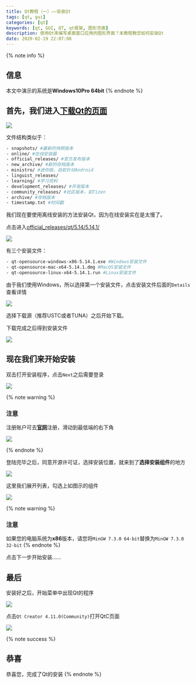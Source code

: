 ```yaml
---
title: Qt教程（一）——安装Qt
tags: [qt, gui]
categories: [qt]
keywords: [qt, GUI, QT, qt框架, 图形页面]
description: 使用Qt来编写桌面窗口应用的图形界面？本教程教您如何安装Qt
date: 2020-02-19 22:07:08
---
```


{% note info %}
## 信息
本文中演示的系统是**Windows10Pro 64bit**
{% endnote %}

## 首先，我们进入[下载Qt的页面](http://download.qt.io/)

![](https://assets.bmyjacks.cn/img/20200309180333.png?x-oss-process=style/style)


文件结构类似于：

```bash
- snapshots/ #最新的快照版本
- online/ #在线安装器
- official_releases/ #官方发布版本
- new_archive/ #新的存档版本
- ministro/ #迷你版，目前针对Android
- linguist_releases/
- learning/ #学习资料
- development_releases/ #开发版本
- community_releases/ #社区版本，如Tizen
- archive/ #存档版本
- timestamp.txt #时间戳
```

我们现在要使用离线安装的方法安装Qt，因为在线安装实在是太慢了。

点击进入[official_releases/qt/5.14/5.14.1/](http://download.qt.io/official_releases/qt/5.14/5.14.1/)

![](https://assets.bmyjacks.cn/img/20200309180345.png?x-oss-process=style/style)


有三个安装文件：

```bash
- qt-opensource-windows-x86-5.14.1.exe #Windows安装文件
- qt-opensource-mac-x64-5.14.1.dmg #MacOS安装文件
- qt-opensource-linux-x64-5.14.1.run #Linux安装文件
```

由于我们使用Windows，所以选择第一个安装文件，点击安装文件后面的`Details`查看详情

![](https://assets.bmyjacks.cn/img/20200309180345.png?x-oss-process=style/style)


选择下载源（推荐USTC或者TUNA）之后开始下载。

下载完成之后得到安装文件

![](https://assets.bmyjacks.cn/img/20200309180410.png?x-oss-process=style/style)


## 现在我们来开始安装

双击打开安装程序，点击`Next`之后需要登录

![](https://assets.bmyjacks.cn/img/20200309180420.png?x-oss-process=style/style)


{% note warning %}
### 注意
注册账户可去[**官网**](www.qt.io)注册，滑动到最低端的右下角

![](https://assets.bmyjacks.cn/img/20200309180434.png?x-oss-process=style/style)

{% endnote %}

登陆完毕之后，同意开源许可证，选择安装位置，就来到了**选择安装组件**的地方

![](https://assets.bmyjacks.cn/img/20200309180445.png?x-oss-process=style/style)


这里我们展开列表，勾选上如图示的组件

![](https://assets.bmyjacks.cn/img/20200309180501.png?x-oss-process=style/style)


{% note warning %}
### 注意
如果您的电脑系统为**x86**版本，请您将`MinGW 7.3.0 64-bit`替换为`MinGW 7.3.0 32-bit`
{% endnote %}

点击下一步开始安装……

## 最后
安装好之后，开始菜单中出现Qt的程序

![](https://assets.bmyjacks.cn/img/20200309180521.png?x-oss-process=style/style)


点击`Qt Creator 4.11.0(Community)`打开QtC页面

![](https://assets.bmyjacks.cn/img/20200309180521.png?x-oss-process=style/style)

{% note success %}
## 恭喜
恭喜您，完成了Qt的安装
{% endnote %}
